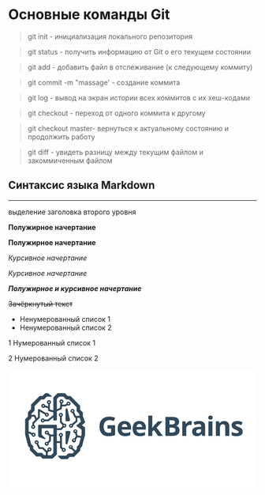 # Основные команды Git

> git init - инициализация локального репозитория

> git status - получить информацию от Git о его текущем состоянии

> git add - добавить файл в отслеживание (к следующему коммиту)

>git commit -m "massage' - создание коммита

>git log - вывод на экран истории всех коммитов с их хеш-кодами

>git checkout - переход от одного коммита к другому

>git checkout master- вернуться к актуальному состоянию и продолжить работу

>git diff - увидеть разницу между текущим файлом и закоммиченным файлом

## Синтаксис языка Markdown

---
выделение заголовка второго уровня

**Полужирное начертание**

__Полужирное начертание__

*Курсивное начертание*

_Курсивное начертание_

***Полужирное и курсивное начертание***

~~Зачёркнутый текст~~

* Ненумерованный список 1
* Ненумерованный список 2

1 Нумерованный список 1

2 Нумерованный список 2

![добавление картинки](geekbrains.png)